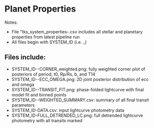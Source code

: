 # Planet Properties
Notes: 
- File "tks_system_properties-<date>.csv includes all stellar and planetary properties from latest pipeline run
- All files begin with SYSTEM_ID (i.e. <TOI>_<TIC>)

## Files include:
- SYSTEM_ID-<TOI ID>-CORNER_weighted.png: fully weighted corner plot of posteriors of period, t0, Rp/Rs, b, and T14
- SYSTEM_ID-<TOI ID>-ECC_OMEGA.png: 2D joint posterior distribution of ecc and omega
- SYSTEM_ID-<TOI ID>-TRANSIT_FIT.png: phase-folded lightcurve with final model fit and binned points
- SYSTEM_ID-<TOI ID>-WEIGHTED_SUMMARY.csv: summary of all final transit parameters
- SYSTEM_ID-DATA.csv: input lightcurve photometry data
- SYSTEM_ID-FULL_DETRENDED_LC.png: full detrended lightcurve photometry with all transits marked
